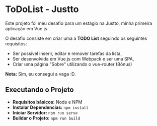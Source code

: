 # ToDoList - Justto
Este projeto foi meu desafio para um estágio na Justto, minha primeira aplicação em Vue.js  

O desafio consiste em criar uma a **TODO List** seguindo os seguintes requisitos:   
- Ser possivel inserir, editar e remover tarefas da lista, 
- Ser desenvolvida em Vue.js com Webpack e ser uma SPA,
- Criar uma página "Sobre" utilizando o vue-router (Bônus)  

**Nota:** Sim, eu consegui a vaga :D.

## Executando o Projeto
- **Requisitos básicos:** Node e NPM  
- **Instalar Dependencias:** `npm install`  
- **Iniciar Servidor:** `npm run serve`  
- **Buildar o Projeto:** `npm run build`  
